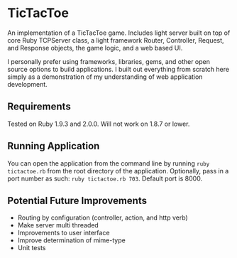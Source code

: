TicTacToe
=========
An implementation of a TicTacToe game. Includes light server built on top of core Ruby TCPServer class, a light framework Router, Controller, Request, and Response objects, the game logic, and a web based UI.

I personally prefer using frameworks, libraries, gems, and other open source options to build applications. I built out everything from scratch here simply as a demonstration of my understanding of web application development. 

Requirements
------------
Tested on Ruby 1.9.3 and 2.0.0. Will not work on 1.8.7 or lower.

Running Application
-------------------
You can open the application from the command line by running `ruby tictactoe.rb` from the root directory of the
application. Optionally, pass in a port number as such: `ruby tictactoe.rb 703`. Default port is 8000. 

Potential Future Improvements
-----------------------------
* Routing by configuration (controller, action, and http verb)
* Make server multi threaded
* Improvements to user interface
* Improve determination of mime-type
* Unit tests
